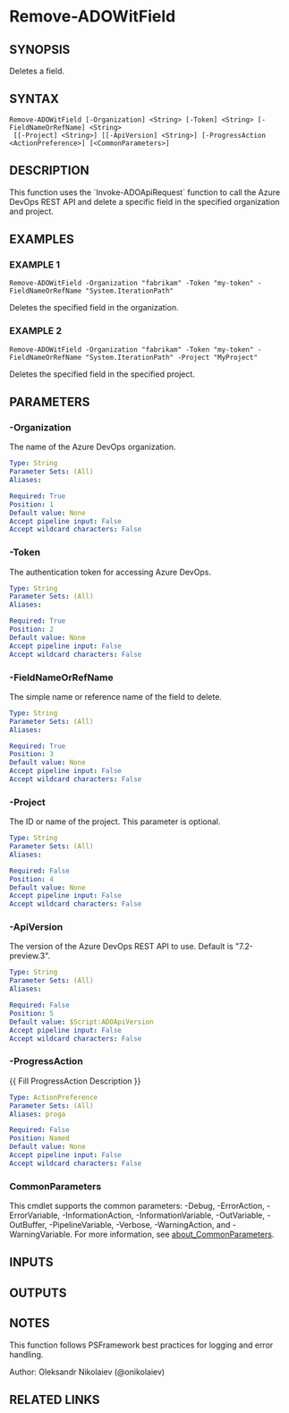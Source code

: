 ﻿---
external help file: ado.core-help.xml
Module Name: ado.core
online version:
schema: 2.0.0
---

# Remove-ADOWitField

## SYNOPSIS
Deletes a field.

## SYNTAX

```
Remove-ADOWitField [-Organization] <String> [-Token] <String> [-FieldNameOrRefName] <String>
 [[-Project] <String>] [[-ApiVersion] <String>] [-ProgressAction <ActionPreference>] [<CommonParameters>]
```

## DESCRIPTION
This function uses the \`Invoke-ADOApiRequest\` function to call the Azure DevOps REST API and delete a specific field in the specified organization and project.

## EXAMPLES

### EXAMPLE 1
```
Remove-ADOWitField -Organization "fabrikam" -Token "my-token" -FieldNameOrRefName "System.IterationPath"
```

Deletes the specified field in the organization.

### EXAMPLE 2
```
Remove-ADOWitField -Organization "fabrikam" -Token "my-token" -FieldNameOrRefName "System.IterationPath" -Project "MyProject"
```

Deletes the specified field in the specified project.

## PARAMETERS

### -Organization
The name of the Azure DevOps organization.

```yaml
Type: String
Parameter Sets: (All)
Aliases:

Required: True
Position: 1
Default value: None
Accept pipeline input: False
Accept wildcard characters: False
```

### -Token
The authentication token for accessing Azure DevOps.

```yaml
Type: String
Parameter Sets: (All)
Aliases:

Required: True
Position: 2
Default value: None
Accept pipeline input: False
Accept wildcard characters: False
```

### -FieldNameOrRefName
The simple name or reference name of the field to delete.

```yaml
Type: String
Parameter Sets: (All)
Aliases:

Required: True
Position: 3
Default value: None
Accept pipeline input: False
Accept wildcard characters: False
```

### -Project
The ID or name of the project.
This parameter is optional.

```yaml
Type: String
Parameter Sets: (All)
Aliases:

Required: False
Position: 4
Default value: None
Accept pipeline input: False
Accept wildcard characters: False
```

### -ApiVersion
The version of the Azure DevOps REST API to use.
Default is "7.2-preview.3".

```yaml
Type: String
Parameter Sets: (All)
Aliases:

Required: False
Position: 5
Default value: $Script:ADOApiVersion
Accept pipeline input: False
Accept wildcard characters: False
```

### -ProgressAction
{{ Fill ProgressAction Description }}

```yaml
Type: ActionPreference
Parameter Sets: (All)
Aliases: proga

Required: False
Position: Named
Default value: None
Accept pipeline input: False
Accept wildcard characters: False
```

### CommonParameters
This cmdlet supports the common parameters: -Debug, -ErrorAction, -ErrorVariable, -InformationAction, -InformationVariable, -OutVariable, -OutBuffer, -PipelineVariable, -Verbose, -WarningAction, and -WarningVariable. For more information, see [about_CommonParameters](http://go.microsoft.com/fwlink/?LinkID=113216).

## INPUTS

## OUTPUTS

## NOTES
This function follows PSFramework best practices for logging and error handling.

Author: Oleksandr Nikolaiev (@onikolaiev)

## RELATED LINKS
